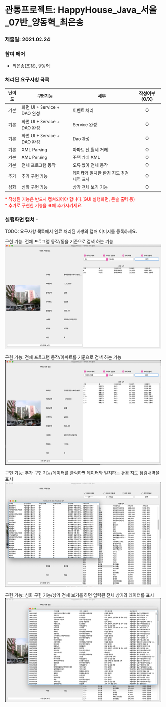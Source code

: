 
# 관통프로젝트: HappyHouse_Java_서울_07반_양동혁_최은송
### 제출일: 2021.02.24

### 참여 페어
- 최은송(조장), 양동혁

### 처리된 요구사항 목록
  
|난이도|구현기능|세부|작성여부(O/X)|
|:---:|---|---|:---:|
|기본|화면 UI + Service + DAO 완성|이벤트 처리| O |
|기본|화면 UI + Service + DAO 완성|Service 완성| O |
|기본|화면 UI + Service + DAO 완성|Dao 완성| O |
|기본|XML Parsing|아파트 전,월세 거래| O |
|기본|XML Parsing|주택 거래 XML| O |
|기본|전체 프로그램 동작|오류 없이 전체 동작| O |
|추가|추가 구현 기능|데이터와 일치한 환경 지도 점검내역 표시| O |
|심화|심화 구현 기능|상가 전체 보기 기능| O |

<span style="color:red">
* 작성된 기능은 반드시 캡쳐되어야 합니다.(GUI 실행화면, 콘솔 출력 등)<br>
* 추가로 구현한 기능을 표에 추가시키세요.
</span>

### 실행화면 캡쳐 - 
TODO: 요구사항 목록에서 완료 처리된 사항의 캡쳐 이미지를 등록하세요.

구현 기능: 전체 프로그램 동작/동을 기준으로 검색 하는 기능
![실행화면캡쳐](./res/img/Image1.png)

구현 기능: 전체 프로그램 동작/아파트를 기준으로 검색 하는 기능
![실행화면캡쳐](./res/img/Image2.png)

구현 기능: 추가 구현 기능/데이터를 클릭하면 데이터와 일치하는 환경 지도 점검내역을 표시
![실행화면캡쳐](./res/img/Image3.png)

구현 기능: 심화 구현 기능/상가 전체 보기를 하면 입력된 전체 상가의 데이터를 표시
![실행화면캡쳐](./res/img/Image4.png)